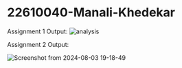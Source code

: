 # 22610040-Manali-Khedekar
Assignment 1 
Output:
![analysis](https://github.com/user-attachments/assets/b7cc2f8d-581f-4f47-8a40-7a409ba026c5)

Assignment 2
Output:





![Screenshot from 2024-08-03 19-18-49](https://github.com/user-attachments/assets/24f29a7b-99d2-4768-bb10-05a2ba1e7967)

